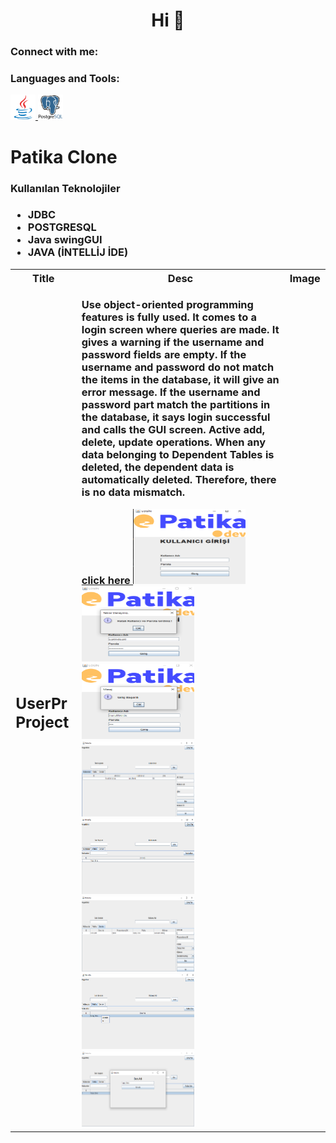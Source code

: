 <h1 align="center">Hi 👋</h1>

<h3 align="left">Connect with me:</h3>
<p align="left">
</p>

<h3 align="left">Languages and Tools:</h3>
<p align="left"> <a href="https://www.java.com" target="_blank" rel="noreferrer"> <img src="https://raw.githubusercontent.com/devicons/devicon/master/icons/java/java-original.svg" alt="java" width="40" height="40"/> </a> <a href="https://www.postgresql.org" target="_blank" rel="noreferrer"> <img src="https://raw.githubusercontent.com/devicons/devicon/master/icons/postgresql/postgresql-original-wordmark.svg" alt="postgresql" width="40" height="40"/> </a> </p>




# Patika Clone


<h3>Kullanılan Teknolojiler<h3/>
<ul>

<li>JDBC </li>
<li>POSTGRESQL </li>
<li>Java swingGUI </li>
<li>JAVA (İNTELLİJ İDE) </li>
</ul>


<table >
  <tr  >
    <th  >Title</th>
    <th >Desc</th>
      <th >Image</th>
  </tr>

<tr >
   <td>
   <h2>UserPr Project</h2>
   
   
   </td>
   <td>
   <p>Use object-oriented programming features is fully used.
It comes to a login screen where queries are made.
It gives a warning if the username and password fields are empty.
If the username and password do not match the items in the database, it will give an error message.
If the username and password part match the partitions in the database, it says login successful and calls the GUI screen.
Active add, delete, update operations.
When any data belonging to Dependent Tables is deleted, the dependent data is automatically deleted. Therefore, there is no data mismatch.</p>
   <a href="https://github.com/nurullhkrds/react/tree/main/api" >click here </a>

<img height="120px" width="180px" src="./java photo/ekran.png" />
<img height="120px" width="180px" src="./java photo/ekran2.png"ph />
<img height="120px" width="180px" src="./java photo/ekran3.png" />
<img height="120px" width="180px" src="./java photo/ekran4.png" />
<img height="120px" width="180px" src="./java photo/ekran5.png" />
<img height="120px" width="180px" src="./java photo/ekran6.png" />
<img height="120px" width="180px" src="./java photo/ekran7.png" />
<img height="120px" width="180px" src="./java photo/ekran8.png" />

   </td>

</tr>


 
</table>




 
